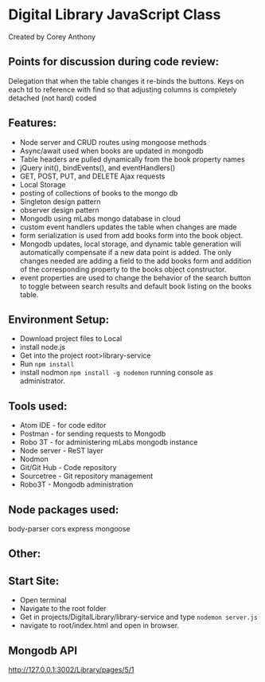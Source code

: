 # Digital Library JavaScript Class

Created by Corey Anthony

## Points for discussion during code review:

Delegation that when the table changes it re-binds the buttons.
Keys on each td to reference with find so that adjusting columns is completely detached (not hard) coded

## Features:
- Node server and CRUD routes using mongoose methods
- Async/await used when books are updated in mongodb
- Table headers are pulled dynamically from the book property names
- jQuery init(), bindEvents(), and eventHandlers()
- GET, POST, PUT, and DELETE Ajax requests
- Local Storage
- posting of collections of books to the mongo db
- Singleton design pattern
- observer design pattern
- Mongodb using mLabs mongo database in cloud
- custom event handlers updates the table when changes are made
- form serialization is used from add books form into the book object.
- Mongodb updates, local storage, and dynamic table generation will automatically compensate if a new data point is added.  The only changes needed are adding a field to the add books form and addition of the corresponding property to the books object constructor.
- event properties are used to change the behavior of the search button to toggle between search results and default book listing on the books table.

## Environment Setup:
- Download project files to Local
- install node.js
- Get into the project root>library-service
- Run `npm install`
- install nodmon `npm install -g nodemon` running console as administrator.

## Tools used:
- Atom IDE - for code editor
- Postman - for sending requests to Mongodb
- Robo 3T - for administering mLabs mongodb instance
- Node server - ReST layer
- Nodmon
- Git/Git Hub - Code repository
- Sourcetree - Git repository management
- Robo3T - Mongodb administration

## Node packages used:
body-parser
cors
express
mongoose

## Other:

## Start Site:
- Open terminal
- Navigate to the root folder
- Get in projects/DigitalLibrary/library-service and type `nodemon server.js`
- navigate to root/index.html and open in browser.

## Mongodb API
http://127.0.0.1:3002/Library/pages/5/1
